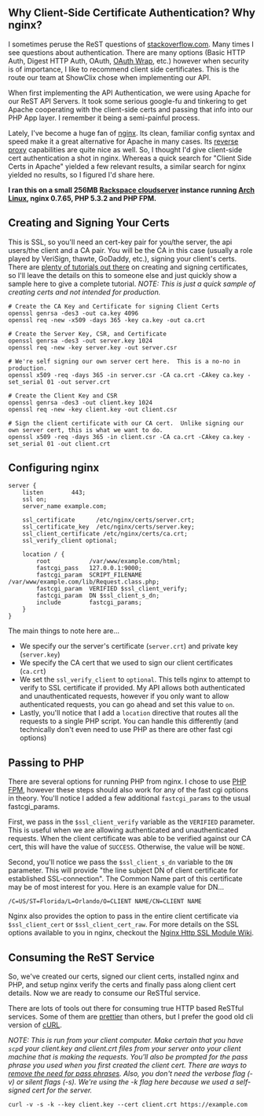 ## Why Client-Side Certificate Authentication?  Why nginx? ##

I sometimes peruse the ReST questions of [stackoverflow.com](http://stackoverflow.com).  Many times I see questions about authentication.  There are many options (Basic HTTP Auth, Digest HTTP Auth, OAuth, [OAuth Wrap](http://wiki.oauth.net/OAuth-WRAP), etc.) however when security is of importance, I like to recommend client side certificates.  This is the route our team at ShowClix chose when implementing our API.

When first implementing the API Authentication, we were using Apache for our ReST API Servers.  It took some serious google-fu and tinkering to get Apache cooperating with the client-side certs and passing that info into our PHP App layer.  I remember it being a semi-painful process.

Lately, I've become a huge fan of [nginx](http://wiki.nginx.org/Main).  Its clean, familiar config syntax and speed make it a great alternative for Apache in many cases.  Its [reverse proxy](http://wiki.nginx.org/NginxHttpProxyModule) capabilities are quite nice as well.  So, I thought I'd give client-side cert authentication a shot in nginx.  Whereas a quick search for "Client Side Certs in Apache" yielded a few relevant results, a similar search for nginx yielded no results, so I figured I'd share here.

**I ran this on a small 256MB [Rackspace cloudserver](http://www.rackspacecloud.com/cloud_hosting_products/servers) instance running [Arch Linux](http://www.archlinux.org/), nginx 0.7.65, PHP 5.3.2 and PHP FPM.**

## Creating and Signing Your Certs ##

This is SSL, so you'll need an cert-key pair for you/the server, the api users/the client and a CA pair.  You will be the CA in this case (usually a role played by VeriSign, thawte, GoDaddy, etc.), signing your client's certs. There are [plenty of tutorials out there](http://www.tc.umn.edu/~brams006/selfsign.html) on creating and signing certificates, so I'll leave the details on this to someone else and just quickly show a sample here to give a complete tutorial. *NOTE: This is just a quick sample of creating certs and not intended for production.*

    
    # Create the CA Key and Certificate for signing Client Certs
    openssl genrsa -des3 -out ca.key 4096
    openssl req -new -x509 -days 365 -key ca.key -out ca.crt
    
    # Create the Server Key, CSR, and Certificate
    openssl genrsa -des3 -out server.key 1024
    openssl req -new -key server.key -out server.csr
    
    # We're self signing our own server cert here.  This is a no-no in production.
    openssl x509 -req -days 365 -in server.csr -CA ca.crt -CAkey ca.key -set_serial 01 -out server.crt
    
    # Create the Client Key and CSR
    openssl genrsa -des3 -out client.key 1024
    openssl req -new -key client.key -out client.csr
    
    # Sign the client certificate with our CA cert.  Unlike signing our own server cert, this is what we want to do.
    openssl x509 -req -days 365 -in client.csr -CA ca.crt -CAkey ca.key -set_serial 01 -out client.crt


## Configuring nginx ##

    server {
        listen        443;
        ssl on;
        server_name example.com;
     
        ssl_certificate      /etc/nginx/certs/server.crt;
        ssl_certificate_key  /etc/nginx/certs/server.key;
        ssl_client_certificate /etc/nginx/certs/ca.crt;
        ssl_verify_client optional;
     
        location / {
            root           /var/www/example.com/html;
            fastcgi_pass   127.0.0.1:9000;
            fastcgi_param  SCRIPT_FILENAME /var/www/example.com/lib/Request.class.php;
            fastcgi_param  VERIFIED $ssl_client_verify;
            fastcgi_param  DN $ssl_client_s_dn;
            include        fastcgi_params;
        }
    }


The main things to note here are...

 - We specify our the server's certificate (`server.crt`) and private key (`server.key`)
 - We specify the CA cert that we used to sign our client certificates (`ca.crt`)
 - We set the `ssl_verify_client` to `optional`.  This tells nginx to attempt to verify to SSL certificate if provided.  My API allows both authenticated and unauthenticated requests, however if you only want to allow authenticated requests, you can go ahead and set this value to `on`.
 - Lastly, you'll notice that I add a `location` directive that routes all the requests to a single PHP script.  You can handle this differently (and technically don't even need to use PHP as there are other fast cgi options)

## Passing to PHP ##

There are several options for running PHP from nginx.  I chose to use [PHP FPM](http://php-fpm.org/), however these steps should also work for any of the fast cgi options in theory.  You'll notice I added a few additional `fastcgi_params` to the usual fastcgi_params.

First, we pass in the `$ssl_client_verify` variable as the `VERIFIED` parameter.  This is useful when we are allowing authenticated and unauthenticated requests.  When the client certificate was able to be verified against our CA cert, this will have the value of `SUCCESS`. Otherwise, the value will be `NONE`.

Second, you'll notice we pass the `$ssl_client_s_dn` variable to the `DN` parameter.  This will provide "the line subject DN of client certificate for established SSL-connection".  The Common Name part of this certificate may be of most interest for you.  Here is an example value for DN...

    /C=US/ST=Florida/L=Orlando/O=CLIENT NAME/CN=CLIENT NAME

Nginx also provides the option to pass in the entire client certificate via `$ssl_client_cert` or `$ssl_client_cert_raw`.  For more details on the SSL options available to you in nginx, checkout the [Nginx Http SSL Module Wiki](http://wiki.nginx.org/NginxHttpSslModule).

## Consuming the ReST Service ##

So, we've created our certs, signed our client certs, installed nginx and PHP, and setup nginx verify the certs and finally pass along client cert details.  Now we are ready to consume our ReSTful service.

There are lots of tools out there for consuming true HTTP based ReSTful services.  Some of them are [prettier](http://code.google.com/p/rest-client/) than others, but I prefer the good old cli version of [cURL](http://curl.haxx.se/). 

*NOTE: This is run from your client computer.  Make certain that you have `scp`d your client.key and client.crt files from your server onto your client machine that is making the requests.  You'll also be prompted for the pass phrase you used when you first created the client cert.  There are ways to [remove the need for pass phrases](http://www.insivia.com/blog/removing-a-pass-phrase-from-a-ssl-certificate/).  Also, you don't need the verbose flag (-v) or silent flags (-s).  We're using the -k flag here because we used a self-signed cert for the server.*

    curl -v -s -k --key client.key --cert client.crt https://example.com

